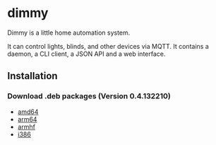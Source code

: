 # dimmy
Dimmy is a little home automation system.

It can control lights, blinds, and other devices via MQTT.
It contains a daemon, a CLI client, a JSON API and a web interface.


## Installation
### Download .deb packages (Version 0.4.132210)

* [amd64](http://deb.flupps.net/pool/main/d/dimmy/dimmy_0.4.10_amd64.deb)
* [arm64](http://deb.flupps.net/pool/main/d/dimmy/dimmy_0.4.10_arm64.deb)
* [armhf](http://deb.flupps.net/pool/main/d/dimmy/dimmy_0.4.10_armhf.deb)
* [i386](http://deb.flupps.net/pool/main/d/dimmy/dimmy_0.4.10_i386.deb)


